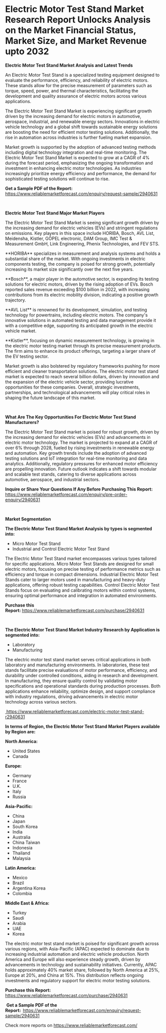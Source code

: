 <p><h1>Electric Motor Test Stand Market Research Report Unlocks Analysis on the Market Financial Status, Market Size, and Market Revenue upto 2032</h1></p><p><strong>Electric Motor Test Stand Market Analysis and Latest Trends</strong></p>
<p><p>An Electric Motor Test Stand is a specialized testing equipment designed to evaluate the performance, efficiency, and reliability of electric motors. These stands allow for the precise measurement of parameters such as torque, speed, power, and thermal characteristics, facilitating the development and quality assurance of electric motors across various applications. </p><p>The Electric Motor Test Stand Market is experiencing significant growth driven by the increasing demand for electric motors in automotive, aerospace, industrial, and renewable energy sectors. Innovations in electric vehicle technology and a global shift towards sustainable energy solutions are boosting the need for efficient motor testing solutions. Additionally, the rise in automation across industries is further fueling market expansion. </p><p>Market growth is supported by the adoption of advanced testing methods including digital technology integration and real-time monitoring. The Electric Motor Test Stand Market is expected to grow at a CAGR of 4% during the forecast period, emphasizing the ongoing transformation and investment in enhancing electric motor technologies. As industries increasingly prioritize energy efficiency and performance, the demand for sophisticated testing solutions will continue to rise.</p></p>
<p><strong>Get a Sample PDF of the Report:&nbsp;</strong> <a href="https://www.reliablemarketforecast.com/enquiry/request-sample/2940631?utm_campaign=3022&utm_medium=2&utm_source=Github&utm_content=ia&utm_term=15032025&utm_id=electric-motor-test-stand">https://www.reliablemarketforecast.com/enquiry/request-sample/2940631</a></p>
<p>&nbsp;</p>
<p><strong>Electric Motor Test Stand Major Market Players</strong></p>
<p><p>The Electric Motor Test Stand Market is seeing significant growth driven by the increasing demand for electric vehicles (EVs) and stringent regulations on emissions. Key players in this space include HORIBA, Bosch, AVL List, Meidensha, Kistler, GÖPEL electronic, DAM Group, IMC Test & Measurement GmbH, Link Engineering, Phenix Technologies, and FEV STS.</p><p>**HORIBA** specializes in measurement and analysis systems and holds a substantial share of the market. With ongoing investments in electric components testing, the company is poised for strong growth, potentially increasing its market size significantly over the next five years.</p><p>**Bosch**, a major player in the automotive sector, is expanding its testing solutions for electric motors, driven by the rising adoption of EVs. Bosch reported sales revenue exceeding $100 billion in 2022, with increasing contributions from its electric mobility division, indicating a positive growth trajectory.</p><p>**AVL List** is renowned for its development, simulation, and testing technology for powertrains, including electric motors. The company's innovative solutions in automated testing and data management provide it with a competitive edge, supporting its anticipated growth in the electric vehicle market.</p><p>**Kistler**, focusing on dynamic measurement technology, is growing in the electric motor testing market through its precise measurement products. The firm aims to enhance its product offerings, targeting a larger share of the EV testing sector.</p><p>Market growth is also bolstered by regulatory frameworks pushing for more efficient and cleaner transportation solutions. The electric motor test stand market is expected to reach several billion dollars, driven by innovation and the expansion of the electric vehicle sector, providing lucrative opportunities for these companies. Overall, strategic investments, partnerships, and technological advancements will play critical roles in shaping the future landscape of this market.</p></p>
<p>&nbsp;</p>
<p><strong>What Are The Key Opportunities For Electric Motor Test Stand Manufacturers?</strong></p>
<p><p>The Electric Motor Test Stand market is poised for robust growth, driven by the increasing demand for electric vehicles (EVs) and advancements in electric motor technology. The market is projected to expand at a CAGR of over 6% through 2028, fueled by rising investments in renewable energy and automation. Key growth trends include the adoption of advanced testing solutions and IoT integration for real-time monitoring and data analytics. Additionally, regulatory pressures for enhanced motor efficiency are propelling innovation. Future outlook indicates a shift towards modular and scalable test stands, catering to diverse applications across automotive, aerospace, and industrial sectors.</p></p>
<p><strong>Inquire or Share Your Questions If Any Before Purchasing This Report:</strong> <a href="https://www.reliablemarketforecast.com/enquiry/pre-order-enquiry/2940631?utm_campaign=3022&utm_medium=2&utm_source=Github&utm_content=ia&utm_term=15032025&utm_id=electric-motor-test-stand">https://www.reliablemarketforecast.com/enquiry/pre-order-enquiry/2940631</a></p>
<p>&nbsp;</p>
<p><strong>Market Segmentation</strong></p>
<p><strong>The Electric Motor Test Stand Market Analysis by types is segmented into:</strong></p>
<p><ul><li>Micro Motor Test Stand</li><li>Industrial and Control Electric Motor Test Stand</li></ul></p>
<p><p>The Electric Motor Test Stand market encompasses various types tailored for specific applications. Micro Motor Test Stands are designed for small electric motors, focusing on precise testing of performance metrics such as efficiency and torque in compact dimensions. Industrial Electric Motor Test Stands cater to larger motors used in manufacturing and heavy-duty applications, offering robust testing capabilities. Control Electric Motor Test Stands focus on evaluating and calibrating motors within control systems, ensuring optimal performance and integration in automated environments.</p></p>
<p><strong>Purchase this Report:&nbsp;</strong><a href="https://www.reliablemarketforecast.com/purchase/2940631?utm_campaign=3022&utm_medium=2&utm_source=Github&utm_content=ia&utm_term=15032025&utm_id=electric-motor-test-stand">https://www.reliablemarketforecast.com/purchase/2940631</a></p>
<p>&nbsp;</p>
<p><strong>The Electric Motor Test Stand Market Industry Research by Application is segmented into:</strong></p>
<p><ul><li>Laboratory</li><li>Manufacturing</li></ul></p>
<p><p>The electric motor test stand market serves critical applications in both laboratory and manufacturing environments. In laboratories, these test stands facilitate precise evaluations of motor performance, efficiency, and durability under controlled conditions, aiding in research and development. In manufacturing, they ensure quality control by validating motor specifications and operational standards during production processes. Both applications enhance reliability, optimize design, and support compliance with industry regulations, driving advancements in electric motor technology across various sectors.</p></p>
<p><a href="https://www.reliablemarketforecast.com/electric-motor-test-stand-r2940631?utm_campaign=3022&utm_medium=2&utm_source=Github&utm_content=ia&utm_term=15032025&utm_id=electric-motor-test-stand">&nbsp;https://www.reliablemarketforecast.com/electric-motor-test-stand-r2940631</a></p>
<p><strong>In terms of Region, the Electric Motor Test Stand Market Players available by Region are:</strong></p>
<p>
    <p> <strong> North America: </strong>
        <ul>
            <li>United States</li>
            <li>Canada</li>
        </ul>
        </p> 
    <p> <strong> Europe: </strong>
        <ul>
            <li>Germany</li>
            <li>France</li>
            <li>U.K.</li>
            <li>Italy</li>
            <li>Russia</li>
        </ul>
        </p> 
    <p> <strong> Asia-Pacific: </strong>
        <ul>
            <li>China</li>
            <li>Japan</li>
            <li>South Korea</li>
            <li>India</li>
            <li>Australia</li>
            <li>China Taiwan</li>
            <li>Indonesia</li>
            <li>Thailand</li>
            <li>Malaysia</li>
        </ul>
        </p> 
    <p> <strong> Latin America: </strong>
        <ul>
            <li>Mexico</li>
            <li>Brazil</li>
            <li>Argentina Korea</li>
            <li>Colombia</li>
        </ul>
        </p> 
    <p> <strong> Middle East & Africa: </strong>
        <ul>
            <li>Turkey</li>
            <li>Saudi</li>
            <li>Arabia</li>
            <li>UAE</li>
            <li>Korea</li>
        </ul>
    </p>
    </p>
<p><p>The electric motor test stand market is poised for significant growth across various regions, with Asia-Pacific (APAC) expected to dominate due to increasing industrial automation and electric vehicle production. North America and Europe will also experience steady growth, driven by advancements in technology and sustainability initiatives. Currently, APAC holds approximately 40% market share, followed by North America at 25%, Europe at 20%, and China at 15%. This distribution reflects ongoing investments and regulatory support for electric motor testing solutions.</p></p>
<p><strong>Purchase this Report: </strong><a href="https://www.reliablemarketforecast.com/purchase/2940631?utm_campaign=3022&utm_medium=2&utm_source=Github&utm_content=ia&utm_term=15032025&utm_id=electric-motor-test-stand">https://www.reliablemarketforecast.com/purchase/2940631</a></p>
<p>&nbsp;<strong>Get a Sample PDF of the Report:&nbsp;&nbsp;</strong><a href="https://www.reliablemarketforecast.com/enquiry/request-sample/2940631?utm_campaign=3022&utm_medium=2&utm_source=Github&utm_content=ia&utm_term=15032025&utm_id=electric-motor-test-stand">https://www.reliablemarketforecast.com/enquiry/request-sample/2940631</a></p>
<p><strong></strong></p>
<p>Check more reports on <a href="https://www.reliablemarketforecast.com/?utm_campaign=3022&utm_medium=2&utm_source=Github&utm_content=ia&utm_term=15032025&utm_id=electric-motor-test-stand">https://www.reliablemarketforecast.com/</a></p>